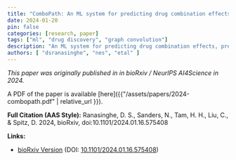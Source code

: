 ```yaml
---
title: "ComboPath: An ML system for predicting drug combination effects with superior model specification"
date: 2024-01-20
pin: false
categories: [research, paper]
tags: ["ml", "drug discovery", "graph convolution"]
description: "An ML system for predicting drug combination effects, presented at NeurIPS AI4Science and on bioRxiv."
authors: [ "dsranasinghe", "nes", "etal" ]
---
```


*This paper was originally published in in bioRxiv / NeurIPS AI4Science in 2024.*

A PDF of the paper is available [here]({{"/assets/papers/2024-combopath.pdf" | relative_url }}).

**Full Citation (AAS Style):**
Ranasinghe, D. S., Sanders, N., Tam, H. H., Liu, C., & Spitz, D. 2024, bioRxiv, doi:10.1101/2024.01.16.575408

**Links:**
- [bioRxiv Version](https://www.biorxiv.org/content/10.1101/2024.01.16.575408v1) (DOI: [10.1101/2024.01.16.575408](https://doi.org/10.1101/2024.01.16.575408))
